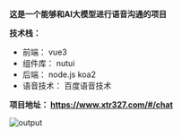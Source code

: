 **这是一个能够和AI大模型进行语音沟通的项目**

**技术栈：**
- 前端： vue3 
- 组件库： nutui
- 后端： node.js  koa2
- 语音技术： 百度语音技术

**项目地址： https://www.xtr327.com/#/chat**


![output](https://github.com/user-attachments/assets/c5e61dca-e715-4574-9219-f02533aa0da7)
